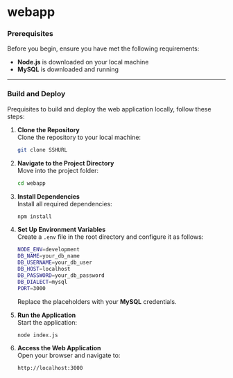 # webapp

### Prerequisites
Before you begin, ensure you have met the following requirements:
- **Node.js** is downloaded on your local machine
- **MySQL** is downloaded and running

---

### Build and Deploy

Prequisites to build and deploy the web application locally, follow these steps:

1. **Clone the Repository**  
   Clone the repository to your local machine:
   ```bash
   git clone SSHURL
   ```

2. **Navigate to the Project Directory**  
   Move into the project folder:
   ```bash
   cd webapp
   ```

3. **Install Dependencies**  
   Install all required dependencies:
   ```bash
   npm install
   ```

4. **Set Up Environment Variables**  
   Create a `.env` file in the root directory and configure it as follows:
   ```bash
   NODE_ENV=development
   DB_NAME=your_db_name
   DB_USERNAME=your_db_user
   DB_HOST=localhost
   DB_PASSWORD=your_db_password
   DB_DIALECT=mysql
   PORT=3000
   ```
   Replace the placeholders with your **MySQL** credentials.

5. **Run the Application**  
   Start the application:
   ```bash
   node index.js
   ```

6. **Access the Web Application**  
   Open your browser and navigate to:
   ```bash
   http://localhost:3000
   ```
